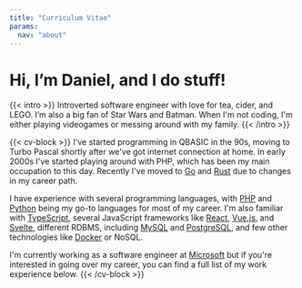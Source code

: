 ```yaml
---
title: "Curriculum Vitae"
params:
  nav: "about"
---
```


# Hi, I’m Daniel, and I do stuff!

{{< intro >}}
Introverted software engineer with love for tea, cider, and LEGO. I’m also a big fan of Star Wars and Batman.
When I'm not coding, I'm either playing videogames or messing around with my family.
{{< /intro >}}

{{< cv-block >}}
I've started programming in QBASIC in the 90s, moving to Turbo Pascal shortly after we've got internet connection
at home. In early 2000s I've started playing around with PHP, which has been my main occupation to this day. Recently
I've moved to [Go](https://go.dev/) and [Rust](https://www.rust-lang.org/) due to changes in my career path.

I have experience with several programming languages, with [PHP](https://www.php.net/)
and [Python](https://python.org) being my go-to languages for most of my career. I'm also familiar with
[TypeScript](https://www.typescriptlang.org/), several JavaScript frameworks like [React](https://react.dev/), [Vue.js](https://vuejs.org/),
and [Svelte](https://svelte.dev/), different RDBMS, including [MySQL](https://www.mysql.com/)
and [PostgreSQL](https://www.postgresql.org/), and few other technologies like [Docker](https://www.docker.com/) or NoSQL.

I'm currently working as a software engineer at [Microsoft](https://www.microsoft.com/) but if you're interested in
going over my career, you can find a full list of my work experience below.
{{< /cv-block >}}
